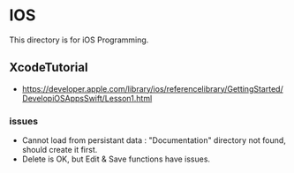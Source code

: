 # IOS

This directory is for iOS Programming. 

## XcodeTutorial 
- https://developer.apple.com/library/ios/referencelibrary/GettingStarted/DevelopiOSAppsSwift/Lesson1.html

### issues
- Cannot load from persistant data : "Documentation" directory not
  found, should create it first. 
- Delete is OK, but Edit & Save functions have issues. 

